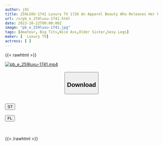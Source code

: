 ```yaml
---
author: j91
title: 259LUXU-1741 Luxury TV 1726 An Apparel Beauty Who Releases Her Pent-Up Loneliness And Lust! Her Tight Body Has Excellent Sensitivity, And She Remembers The Pleasure Of A Woman In The Male Actor’s Passionate Mating And Cums
url: /v/pb_e_259luxu-1741.html
date: 2023-10-22T00:00:00Z
image: "pb_e_259luxu-1741.jpg"
tags: [Amateur, Big Tits,Nice Ass,Older Sister,Sexy Legs]
maker: [  Luxury TV]
actress: [ ]
---
```



{{< rawhtml >}}

<div class="video" data-videoid="8ZWYmkVPo1To9ze">
    <a href="javascript:;">
        <img src="https://my.j91.asia/v/pb_e_259luxu-1741.jpg" width="WIDTH" height="HEIGHT" alt="pb_e_259luxu-1741.mp4" loading="lazy">
    </a>
</div>

<script type="text/javascript" src="https://j91.asia/asset/on-demand-st.js"></script>

<br>
  <link rel="stylesheet" href="https://j91.asia/asset/bs5.css">
  
  <center>
  <button class="btn btn-primary" type="button" data-bs-toggle="collapse" data-bs-target=".multi-collapse" aria-expanded="false" aria-controls="multiCollapseExample1 multiCollapseExample2"><h2>Download</h2></button></center>
</p>
<div class="row">
  <div class="col">
    <div class="collapse multi-collapse" id="multiCollapseExample1">
      <div class="card card-body">
	      	      <br>
<div class="buttons">  
<a href="https://streamtape.to/v/8ZWYmkVPo1To9ze"><button class="btn-hover color-3"><i class="fa fa-download"></i> ST</button></a></div>
    </div>
  </div>
</div>
  <div class="col">
    <div class="collapse multi-collapse" id="multiCollapseExample2">
      <div class="card card-body">
	      <br>
<div class="buttons">
    <a href="https://filelions.online/f/d6eovap0evsy"><button class="btn-hover color-9"><i class="fa fa-download"></i> FL</button></a></div>
<br><br>
      </div>
    </div>
  </div>
</div>

{{< /rawhtml >}}